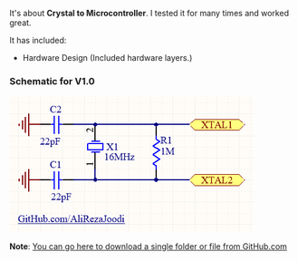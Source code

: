 It's about **Crystal to Microcontroller**. I tested it for many times and worked great.

It has included:
- Hardware Design (Included hardware layers.)

### Schematic for V1.0
![MCU_Crystal](https://github.com/AliRezaJoodi/Electronic-Modules/blob/main/MCU_Crystal/Hardware%20Design/V1.0.png?raw=true)

**Note**: [You can go here to download a single folder or file from GitHub.com](https://minhaskamal.github.io/DownGit/#/home)
